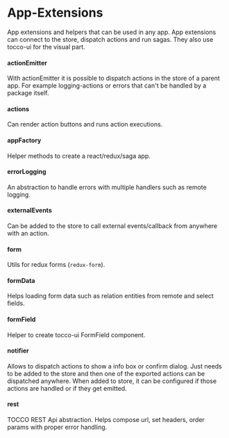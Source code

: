 # App-Extensions
App extensions and helpers that can be used in any app. App extensions can connect to the store, dispatch actions and 
run sagas. They also use tocco-ui for the visual part. 

#### actionEmitter
With actionEmitter it is possible to dispatch actions in the store of a parent app.
For example logging-actions or errors that can't be handled by a package itself.

#### actions
Can render action buttons and runs action executions.

#### appFactory
Helper methods to create a react/redux/saga app.

#### errorLogging
An abstraction to handle errors with multiple handlers such as remote logging.

#### externalEvents
Can be added to the store to call external events/callback from anywhere with an action.

#### form
Utils for redux forms (`redux-form`).

#### formData
Helps loading form data such as relation entities from remote and select fields.

#### formField
Helper to create tocco-ui FormField component.

#### notifier
Allows to dispatch actions to show a info box or confirm dialog. Just needs to be added to the store and then one of
the exported actions can be dispatched anywhere. When added to store, it can be configured if those actions are
handled or if they get emitted.

#### rest
TOCCO REST Api abstraction. Helps compose url, set headers, order params with proper error handling.


